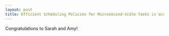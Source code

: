 ```yaml
---
layout: post
title: Efficient Scheduling Policies for Microsecond-scale Tasks is accepted to NSDI!
---
```


Congratulations to Sarah and Amy! 
